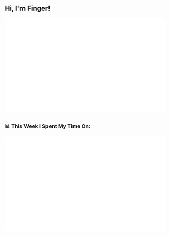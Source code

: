 <h2> Hi, I'm Finger!</h2>

<img align="right" src="https://raw.githubusercontent.com/spianmo/github-stats/master/generated/overview.svg#gh-light-mode-only">

<!-- <img align="right" height="160em" src="https://github-readme-stats-eight-theta.vercel.app/api/top-langs/?username=spianmo&layout=compact&langs_count=8&theme=algolia"/>	 -->
	
```go
package main

type Me struct {
	Name   string
	Job    string
	Code   string
	Skills string
}

func main() {
	me := &Me{
		Name:   "Finger",
		Job:    "Client-side Engineer",
		Code:   "Java, Kotlin, C#, Rust and C++ and Others",
		Skills: "Android, Security, Cross-platform client, NLP, CV, ASR ^o^",
	}
	_ = me
}
```


<h3>📊 This Week I Spent My Time On:</h3>
<img align='right' src="https://raw.githubusercontent.com/spianmo/github-stats/master/generated/languages.svg#gh-light-mode-only">

<!--START_SECTION:waka-->

```txt
Kotlin                 20 hrs 37 mins  █████████████▒░░░░░░░░░░░   52.67 %
XML                    13 hrs 9 mins   ████████▒░░░░░░░░░░░░░░░░   33.61 %
Java                   2 hrs 8 mins    █▒░░░░░░░░░░░░░░░░░░░░░░░   05.48 %
JSON                   29 mins         ▒░░░░░░░░░░░░░░░░░░░░░░░░   01.27 %
TOML                   28 mins         ▒░░░░░░░░░░░░░░░░░░░░░░░░   01.20 %
```

<!--END_SECTION:waka-->
